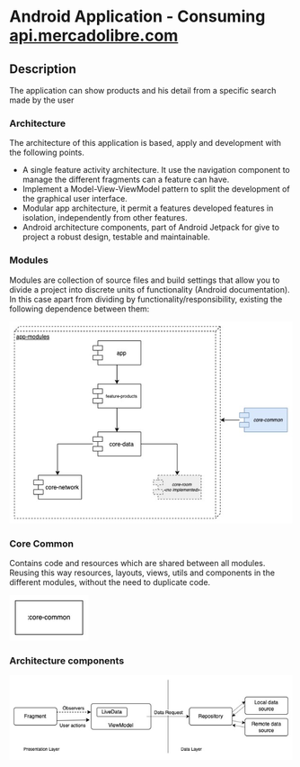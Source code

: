 # Android Application  - Consuming [api.mercadolibre.com](https://developers.mercadolibre.com.ar/)

## Description
The application can show products and his detail from a specific search made by the user

### Architecture
The architecture of this application is based, apply and development with the following points.
- A single feature activity architecture. It use the navigation component to manage the different fragments can a feature can have.
- Implement a Model-View-ViewModel pattern to split the development of the graphical user interface.
- Modular app architecture, it permit a features developed features in isolation, independently from other features.
- Android architecture components, part of Android Jetpack for give to project a robust design, testable and maintainable.


### Modules
Modules are collection of source files and build settings that allow you to divide a project into discrete units of functionality (Android documentation). In this case apart from dividing by functionality/responsibility, existing the following dependence between them:

![Modules](https://github.com/essebas/MeliApp/blob/trunk/readme-images/Architecture_Diagram.jpg)

### Core Common
Contains code and resources which are shared between all modules. Reusing this way resources, layouts, views, utils and components in the different modules, without the need to duplicate code.

![Modules](https://github.com/essebas/MeliApp/blob/trunk/readme-images/common.jpg)

### Architecture components

![Modules](https://github.com/essebas/MeliApp/blob/trunk/readme-images/Architecture_component.jpg)
